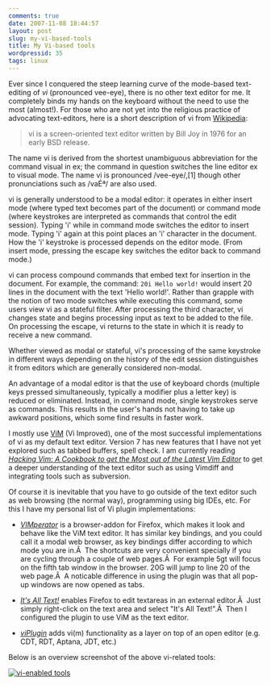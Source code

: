 ```yaml
---
comments: true
date: 2007-11-08 18:44:57
layout: post
slug: my-vi-based-tools
title: My Vi-based tools
wordpressid: 35
tags: linux
---
```


Ever since I conquered the steep learning curve of the mode-based text-editing of _vi_ (pronounced vee-eye), there is no other text editor for me.  It completely binds my hands on the keyboard without the need to use the most (almost!).  For those who are not yet into the religious practice of advocating text-editors, here is a short description of vi from [Wikipedia](http://en.wikipedia.org/wiki/Vi):


> vi is a screen-oriented text editor written by Bill Joy in 1976 for an early BSD release.

The name vi is derived from the shortest unambiguous abbreviation for the command visual in ex; the command in question switches the line editor ex to visual mode. The name vi is pronounced /vee-eye/,[1] though other pronunciations such as /vaÉª/ are also used.

vi is generally understood to be a modal editor: it operates in either insert mode (where typed text becomes part of the document) or command mode (where keystrokes are interpreted as commands that control the edit session). Typing 'i' while in command mode switches the editor to insert mode. Typing 'i' again at this point places an 'i' character in the document. How the 'i' keystroke is processed depends on the editor mode. (From insert mode, pressing the escape key switches the editor back to command mode.)

vi can process compound commands that embed text for insertion in the document. For example, the command:
`
20i Hello world!
`
would insert 20 lines in the document with the text 'Hello world!'. Rather than grapple with the notion of two mode switches while executing this command, some users view vi as a stateful filter. After processing the third character, vi changes state and begins processing input as text to be added to the file. On processing the escape, vi returns to the state in which it is ready to receive a new command.

Whether viewed as modal or stateful, vi's processing of the same keystroke in different ways depending on the history of the edit session distinguishes it from editors which are generally considered non-modal.

An advantage of a modal editor is that the use of keyboard chords (multiple keys pressed simultaneously, typically a modifier plus a letter key) is reduced or eliminated. Instead, in command mode, single keystrokes serve as commands. This results in the user's hands not having to take up awkward positions, which some find results in faster work.


I mostly use [ViM](http://www.vim.org) (Vi Improved), one of the most successful implementations of vi as my default text editor.  Version 7 has new features that I have not yet explored such as tabbed buffers, spell check.  I am currently reading _[Hacking Vim: A Cookbook to get the Most out of the Latest Vim Editor](http://www.citeulike.org/user/aespinosa/article/1884268)_ to get a deeper understanding of the text editor such as using Vimdiff and integrating tools such as subversion.

Of course it is inevitable that you have to go outside of the text editor such as web browsing (the normal way), programming using big IDEs, etc.  For this I have my personal list of Vi plugin implementations:



	
  * [_VIMperator_](http://vimperator.mozdev.org) is a browser-addon for Firefox, which makes it look and behave like the ViM text editor. It has similar key bindings, and you could call it a modal web browser, as key bindings differ according to which mode you are in.Â  The shortcuts are very convenient specially if you are cycling through a couple of web pages.Â  For example 5gt will focus on the fifth tab window in the browser. 20G will jump to line 20 of the web page.Â  A noticable difference in using the plugin was that all pop-up windows are now opened as tabs.

	
  * [_It's All Text!_](https://addons.mozilla.org/en-US/firefox/addon/4125) enables Firefox to edit textareas in an external editor.Â  Just simply right-click on the text area and select "It's All Text!".Â  Then I configured the plugin to use ViM as the text editor.

	
  * [_viPlugin_](http://satokar.com/viplugin/) adds vi(m) functionality as a layer on top of an open editor (e.g. CDT, RDT, Aptana, JDT, etc.)


Below is an overview screenshot of the above vi-related tools:


[![vi-enabled tools](http://farm3.static.flickr.com/2050/1917032000_27fc551393_m.jpg)](http://www.flickr.com/photos/yecartes/1917032000/)
